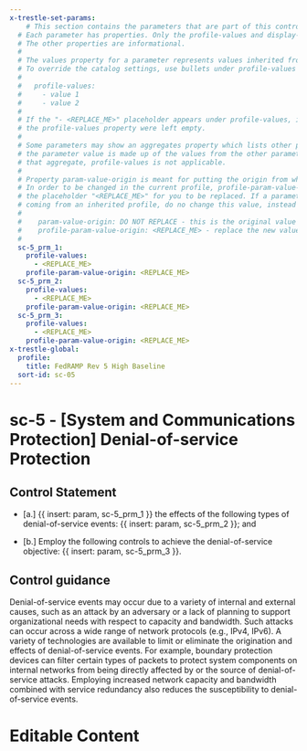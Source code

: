 ```yaml
---
x-trestle-set-params:
    # This section contains the parameters that are part of this control.
  # Each parameter has properties. Only the profile-values and display-name properties are editable.
  # The other properties are informational.
  #
  # The values property for a parameter represents values inherited from the OSCAL catalog.
  # To override the catalog settings, use bullets under profile-values as shown below:
  #
  #   profile-values:
  #     - value 1
  #     - value 2
  #
  # If the "- <REPLACE_ME>" placeholder appears under profile-values, it is the same as if
  # the profile-values property were left empty.
  #
  # Some parameters may show an aggregates property which lists other parameters. This means
  # the parameter value is made up of the values from the other parameters. For parameters
  # that aggregate, profile-values is not applicable.
  #
  # Property param-value-origin is meant for putting the origin from where that parameter comes from.
  # In order to be changed in the current profile, profile-param-value-origin property will be displayed with
  # the placeholder "<REPLACE_ME>" for you to be replaced. If a parameter already has a param-value-origin
  # coming from an inherited profile, do no change this value, instead use profile-param-value-origin as follows:
  #
  #    param-value-origin: DO NOT REPLACE - this is the original value
  #    profile-param-value-origin: <REPLACE_ME> - replace the new value required HERE
  #
  sc-5_prm_1:
    profile-values:
      - <REPLACE_ME>
    profile-param-value-origin: <REPLACE_ME>
  sc-5_prm_2:
    profile-values:
      - <REPLACE_ME>
    profile-param-value-origin: <REPLACE_ME>
  sc-5_prm_3:
    profile-values:
      - <REPLACE_ME>
    profile-param-value-origin: <REPLACE_ME>
x-trestle-global:
  profile:
    title: FedRAMP Rev 5 High Baseline
  sort-id: sc-05
---
```


# sc-5 - \[System and Communications Protection\] Denial-of-service Protection

## Control Statement

- \[a.\] {{ insert: param, sc-5_prm_1 }} the effects of the following types of denial-of-service events: {{ insert: param, sc-5_prm_2 }}; and

- \[b.\] Employ the following controls to achieve the denial-of-service objective: {{ insert: param, sc-5_prm_3 }}.

## Control guidance

Denial-of-service events may occur due to a variety of internal and external causes, such as an attack by an adversary or a lack of planning to support organizational needs with respect to capacity and bandwidth. Such attacks can occur across a wide range of network protocols (e.g., IPv4, IPv6). A variety of technologies are available to limit or eliminate the origination and effects of denial-of-service events. For example, boundary protection devices can filter certain types of packets to protect system components on internal networks from being directly affected by or the source of denial-of-service attacks. Employing increased network capacity and bandwidth combined with service redundancy also reduces the susceptibility to denial-of-service events.

# Editable Content

<!-- Make additions and edits below -->
<!-- The above represents the contents of the control as received by the profile, prior to additions. -->
<!-- If the profile makes additions to the control, they will appear below. -->
<!-- The above markdown may not be edited but you may edit the content below, and/or introduce new additions to be made by the profile. -->
<!-- If there is a yaml header at the top, parameter values may be edited. Use --set-parameters to incorporate the changes during assembly. -->
<!-- The content here will then replace what is in the profile for this control, after running profile-assemble. -->
<!-- The current profile has no added parts for this control, but you may add new ones here. -->
<!-- Each addition must have a heading either of the form ## Control my_addition_name -->
<!-- or ## Part a. (where the a. refers to one of the control statement labels.) -->
<!-- "## Control" parts are new parts added after the statement part. -->
<!-- "## Part" parts are new parts added into the top-level statement part with that label. -->
<!-- Subparts may be added with nested hash levels of the form ### My Subpart Name -->
<!-- underneath the parent ## Control or ## Part being added -->
<!-- See https://oscal-compass.github.io/compliance-trestle/tutorials/ssp_profile_catalog_authoring/ssp_profile_catalog_authoring for guidance. -->
